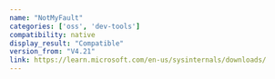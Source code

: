 ```yaml
---
name: "NotMyFault"
categories: ['oss', 'dev-tools']
compatibility: native
display_result: "Compatible"
version_from: "V4.21"
link: https://learn.microsoft.com/en-us/sysinternals/downloads/
---
```

